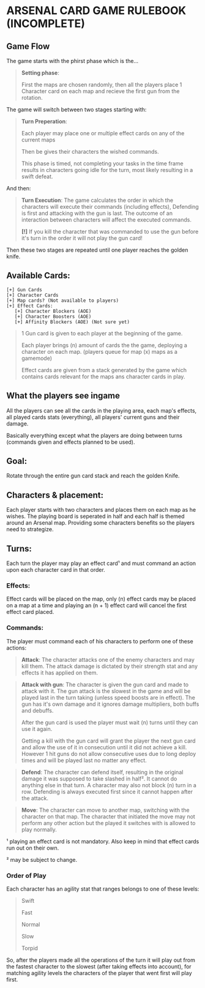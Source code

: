 # ARSENAL CARD GAME RULEBOOK (INCOMPLETE)

## Game Flow
The game starts with the phirst phase which is the...

> **Setting phase**:
>
> First the maps are chosen randomly, then all the players place 1 Character card on each map and recieve the first gun from the rotation.

The game will switch between two stages starting with:

> **Turn Preperation**:
>
> Each player may place one or multiple effect cards on any of the current maps
> 
> Then be gives their characters the wished commands.
> 
> This phase is timed, not completing your tasks in the time frame results in characters going idle for the turn, most likely resulting in a swift defeat.

And then:

> **Turn Execution**:
> The game calculates the order in which the characters will execute their commands (including effects), Defending is first and attacking with the gun is last. The outcome of an interaction between characters will affect the executed commands.
> 
> **[!]** If you kill the character that was commanded to use the gun before it's turn in the order it will not play the gun card!

Then these two stages are repeated until one player reaches the golden knife.

## Available Cards:
```
[+] Gun Cards
[+] Character Cards
[+] Map cards? (Not available to players)
[+] Effect Cards:
   [+] Character Blockers (AOE)
   [+] Character Boosters (AOE)
   [+] Affinity Blockers (AOE) (Not sure yet)
```

> 1 Gun card is given to each player at the beginning of the game.
> 
> Each player brings (n) amount of cards the the game, deploying a character on each map. (players queue for map (x) maps as a gamemode)
> 
> Effect cards are given from a stack generated by the game which contains cards relevant for the maps ans character cards in play.

## What the players see ingame
All the players can see all the cards in the playing area, each map's effects, all played cards stats (everything), all players' current guns and their damage.

Basically everything except what the players are doing between turns (commands given and effects planned to be used).

## Goal:
Rotate through the entire gun card stack and reach the golden Knife.

## Characters & placement:
Each player starts with two characters and places them on each map as he wishes. The playing board is seperated in half and each half is themed around an Arsenal map. Providing some characters benefits so the players need to strategize.

## Turns:
Each turn the player may play an effect card¹ and must command an action upon each character card in that order.

### Effects:
Effect cards will be placed on the map, only (n) effect cards may be placed on a map at a time and playing an (n + 1) effect card will cancel the first effect card placed.

### Commands:
The player must command each of his characters
to perform one of these actions:

> **Attack**:
> The character attacks one of the enemy characters and may kill them. The attack damage is dictated by their strength stat and any effects it has applied on them.

> **Attack with gun**:
> The character is given the gun card and made to attack with it. The gun attack is the slowest in the game and will be played last in the turn taking (unless speed boosts are in effect). The gun has it's own damage and it ignores damage multipliers, both buffs and debuffs.
> 
> After the gun card is used the player must wait (n) turns until they can use it again.
> 
> Getting a kill with the gun card will grant the player the next gun card and allow the use of it in consecution until it did not achieve a kill. However 1 hit guns do not allow consecutive uses due to long deploy times and will be played last no matter any effect.

> **Defend**:
> The character can defend itself, resulting in the original damage it was supposed to take slashed in half². It cannot do anything else in that turn. A character may also not block (n) turn in a row. Defending is always executed first since it cannot happen after the attack.

> **Move**:
> The character can move to another map, switching with the character on that map. The character that initiated the move may not perform any other action but the played it switches with is allowed to play normally.


¹ playing an effect card is not mandatory. Also keep in mind that effect cards run out on their own.

² may be subject to change.

### Order of Play
Each character has an agility stat that ranges belongs to one of these levels:

> Swift
>
> Fast
>
> Normal
>
> Slow
>
> Torpid

So, after the players made all the operations of the turn it will play out from the fastest character to the slowest (after taking effects into account), for matching agility levels the characters of the player that went first will play first.